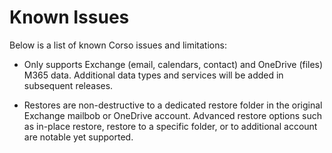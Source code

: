 # Known Issues

Below is a list of known Corso issues and limitations:

* Only supports Exchange (email, calendars, contact) and OneDrive (files) M365 data. Additional
  data types and services will be added in subsequent releases.

* Restores are non-destructive to a dedicated restore folder in the original Exchange mailbob or OneDrive account.
  Advanced restore options such as in-place restore, restore to a specific folder, or to additional account are notable
  yet supported.

